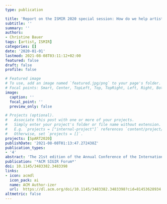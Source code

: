 ```yaml
---
type: publication

title: 'Report on the ISMIR 2020 special session: How do we help artists?'
subtitle: ''
summary: ''
authors:
- Christine Bauer
tags: [artist, ISMIR]
categories: []
date: '2020-01-01'
lastmod: 2021-08-08T03:11:12+02:00
featured: false
draft: false
profile: false

# Featured image
# To use, add an image named `featured.jpg/png` to your page's folder.
# Focal points: Smart, Center, TopLeft, Top, TopRight, Left, Right, BottomLeft, Bottom, BottomRight.
image:
  caption: ''
  focal_point: ''
  preview_only: false

# Projects (optional).
#   Associate this post with one or more of your projects.
#   Simply enter your project's folder or file name without extension.
#   E.g. `projects = ["internal-project"]` references `content/project/deep-learning/index.md`.
#   Otherwise, set `projects = []`.
projects: [SpART2020]
publishDate: '2021-08-08T01:13:47.272438Z'
publication_types:
- '4'
abstract: 'The 21st edition of the Annual Conference of the International Society for Music Information Retrieval (ISMIR) introduced so-called “special sessions,” giving room for discussion on various topics related to music information retrieval (MIR). I report on the activities related to this special session No. 7 with the title “How do we—in MIR research—help artists? Do we?”, and summarize the insights gained from the discussion. Being well-aware that the MIR community has come up with contributions that had a positive impact on artists, we particularly discussed the challenges that hinder MIR contributions from being adopted in the field and the problems when MIR innovations with presumably good intentions turn out to have a bad impact. Besides the many challenges, we also came up with ideas how we could move forward and better address artists’ needs.'
publication: '*ACM SIGIR Forum*'
doi: 10.1145/3483382.3483398
links: 
- icon: acmdl
  icon_pack: ai
  name: ACM Author-izer
  url:  https://dl.acm.org/doi/10.1145/3483382.3483398?cid=81453628934
altmetric: false
---
```

